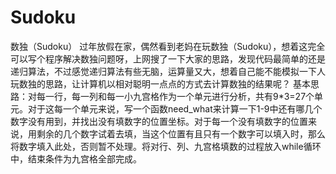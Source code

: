 # Sudoku
数独（Sudoku）
过年放假在家，偶然看到老妈在玩数独（Sudoku），想着这完全可以写个程序解决数独问题呀，上网搜了一下大家的思路，发现代码最简单的还是递归算法，不过感觉递归算法有些无脑，运算量又大，想着自己能不能模拟一下人玩数独的思路，让计算机以相对聪明一点点的方式去计算数独的结果呢？
基本思路：对每一行，每一列和每一小九宫格作为一个单元进行分析，共有9*3=27个单元。对于这每一个单元来说，写一个函数need_what来计算一下1-9中还有哪几个数字没有用到，并找出没有填数字的位置坐标。对于每一个没有填数字的位置来说，用剩余的几个数字试着去填，当这个位置有且只有一个数字可以填入时，那么将数字填入此处，否则暂不处理。将对行、列、九宫格填数的过程放入while循环中，结束条件为九宫格全部完成。
